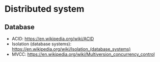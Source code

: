 # Distributed system

## Database

- ACID: https://en.wikipedia.org/wiki/ACID
- Isolation (database systems): https://en.wikipedia.org/wiki/Isolation_(database_systems)
- MVCC: https://en.wikipedia.org/wiki/Multiversion_concurrency_control